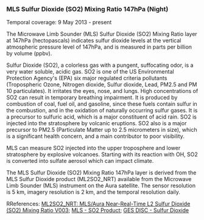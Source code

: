 ### MLS Sulfur Dioxide (SO2) Mixing Ratio 147hPa (Night)
Temporal coverage: 9 May 2013 - present

The Microwave Limb Sounder (MLS) Sulfur Dioxide (SO2) Mixing Ratio layer at 147hPa (hectopascals) indicates sulfur dioxide levels at the vertical atmospheric pressure level of 147hPa, and is measured in parts per billion by volume (ppbv).

Sulfur Dioxide (SO2), a colorless gas with a pungent, suffocating odor, is a very water soluble, acidic gas. SO2 is one of the US Environmental Protection Agency's (EPA) six major regulated criteria pollutants (Tropospheric Ozone, Nitrogen dioxide, Sulfur dioxide, Lead, PM2.5 and PM 10 particulates). It irritates the eyes, nose, and lungs. High concentrations of SO2 can result in temporary breathing impairment. It is produced by combustion of coal, fuel oil, and gasoline, since these fuels contain sulfur in the combustion, and in the oxidation of naturally occurring sulfur gases. It is a precursor to sulfuric acid, which is a major constituent of acid rain. SO2 is injected into the stratosphere by volcanic eruptions. SO2 also is a major precursor to PM2.5 (Particulate Matter up to 2.5 micrometers in size), which is a significant health concern, and a main contributor to poor visibility.

MLS can measure SO2 injected into the upper troposphere and lower stratosphere by explosive volcanoes. Starting with its reaction with OH, SO2 is converted into sulfate aerosol which can impact climate.

The MLS Sulfur Dioxide (SO2) Mixing Ratio 147hPa layer is derived from the MLS Sulfur Dioxide product (ML2SO2_NRT) available from the Microwave Limb Sounder (MLS) instrument on the Aura satellite. The sensor resolution is 5 km, imagery resolution is 2 km, and the temporal resolution daily.

RReferences: [ML2SO2_NRT: MLS/Aura Near-Real-Time L2 Sulfur Dioxide (SO2) Mixing Ratio V003](https://disc.gsfc.nasa.gov/datasets/ML2SO2_NRT_003/summary); [MLS - SO2 Product](http://mls.jpl.nasa.gov/products/so2_product.php); [GES DISC - Sulfur Dioxide](https://disc.gsfc.nasa.gov/information/glossary/581a44615fa71421a68e6405/sulfur-dioxide?keywords=sulfur%20dioxide)
